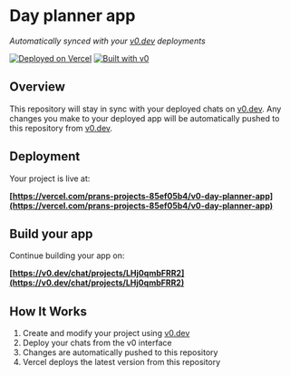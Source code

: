 # Day planner app

*Automatically synced with your [v0.dev](https://v0.dev) deployments*

[![Deployed on Vercel](https://img.shields.io/badge/Deployed%20on-Vercel-black?style=for-the-badge&logo=vercel)](https://vercel.com/prans-projects-85ef05b4/v0-day-planner-app)
[![Built with v0](https://img.shields.io/badge/Built%20with-v0.dev-black?style=for-the-badge)](https://v0.dev/chat/projects/LHj0qmbFRR2)

## Overview

This repository will stay in sync with your deployed chats on [v0.dev](https://v0.dev).
Any changes you make to your deployed app will be automatically pushed to this repository from [v0.dev](https://v0.dev).

## Deployment

Your project is live at:

**[https://vercel.com/prans-projects-85ef05b4/v0-day-planner-app](https://vercel.com/prans-projects-85ef05b4/v0-day-planner-app)**

## Build your app

Continue building your app on:

**[https://v0.dev/chat/projects/LHj0qmbFRR2](https://v0.dev/chat/projects/LHj0qmbFRR2)**

## How It Works

1. Create and modify your project using [v0.dev](https://v0.dev)
2. Deploy your chats from the v0 interface
3. Changes are automatically pushed to this repository
4. Vercel deploys the latest version from this repository